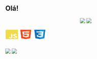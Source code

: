  ## Olá!

<div align="center">
   
  <img height="150em" src="https://github-readme-stats.vercel.app/api?username=Luhrodrigues45&show_icons=true&theme=white&include_all_commits=true&count_private=true"/>
   
  <img height="150em" src="https://github-readme-stats.vercel.app/api/top-langs/?username=Luhrodrigues45&layout=compact&langs_count=7&theme=white"/>
</div>
 
<div style="display: inline_block"><br>
  <img align="center" alt="Js" height="30" width="40" src="https://raw.githubusercontent.com/devicons/devicon/master/icons/javascript/javascript-plain.svg">
  <img align="center" alt="HTML" height="30" width="40" src="https://raw.githubusercontent.com/devicons/devicon/master/icons/html5/html5-original.svg">
  <img align="center" alt="CSS" height="30" width="40" src="https://raw.githubusercontent.com/devicons/devicon/master/icons/css3/css3-original.svg">
  
  ##
 
   <div> 
  <a href="https://www.instagram.com/luhrodrigues45/" target="_blank"><img src="https://img.shields.io/badge/-Instagram-%23E4405F?style=for-the-badge&logo=instagram&logoColor=white" target="_blank"></a>
 <a href="https://discord.gg/AQYymjQABs" target="_blank"><img src="https://img.shields.io/badge/Discord-7289DA?style=for-the-badge&logo=discord&logoColor=white" target="_blank"></a>
    
 </div>
